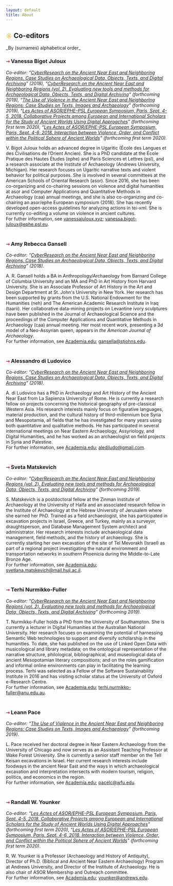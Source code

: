 ```yaml
---
layout: default
title: About
---
```


<h2><span style="color:orange; font-size: 18px">&#9788;</span> Co-editors</h2>
_By (surnames) alphabetical order_

<h3><a name="bigot-juloux"></a><span style="color:#b30000; font-size: 14px">&#8702;</span> Vanessa Bigot Juloux</h3>
<p><em>Co-editor: “<a href="http://ane-research-humanities.science/docs/CyberResearch-vol1">CyberResearch on the Ancient Near East and Neighboring Regions. Case Studies on Archaeological Data, Objects, Texts, and Digital Archiving</a>” (2018), “<a href="http://ane-research-humanities.science/docs/CyberResearch-vol2">CyberResearch on the Ancient Near East and Neighboring Regions (vol. 2). Evaluating new tools and methods for Archaeological Data, Objects, Texts, and Digital Archiving</a>” (forthcoming 2019), “<a href="http://ane-research-humanities.science/docs/Violence-vol1">The Use of Violence in the Ancient Near East and Neighboring Regions: Case Studies on Texts, Images and Archaeology</a>” (forthcoming 2019), “<a href="http://ane-research-humanities.science/docs/ASOR-EPHE-PSL-European-Symposium">Les Actes of ASOR/EPHE-PSL European Symposium, Paris, Sept. 4-5, 2018. Collaborative Projects among European and International Scholars for the Study of Ancient Worlds Using Digital Approaches</a>” (forthcoming first term 2020), “<a href="http://ane-research-humanities.science/docs/ASOR-EPHE-PSL-European-Symposium">Les Actes of ASOR/EPHE-PSL European Symposium, Paris, Sept. 4-6, 2018. Interaction between Violence, Order, and Conflict within the Political Sphere of Ancient Worlds</a>” (forthcoming first term 2020).</em></p>
<p style="padding-bottom: 20px">V. Bigot Juloux holds an advanced degree in Ugaritic (École des Langues et des Civilisations de l’Orient Ancien). She is a PhD candidate at the École Pratique des Hautes Études (<span class="small">ephe</span>) and Paris Sciences et Lettres (<span class="small">psl</span>), and a research associate at the Institute of Archaeology (Andrews University, Michigan). Her research focuses on Ugaritic narrative texts and violent behavior for political purposes. She is involved in several committees at the American Schools of Oriental Research (<span class="small">asor</span>). Since 2016, she has been co-organizing and co-chairing sessions on violence and digital humanities at asor and Computer Applications and Quantitative Methods in Archaeology (<span class="small">caa</span>) annual meetings, and she is also co-organizing and co-chairing an asor/ephe European symposium (2018). She has recently developed open-access guidelines for analyzing actions in <span class="small">tei-xml</span>. She is currently co-editing a volume on violence in ancient cultures.<br />
For futher information, see <a href="http://vanessajuloux.xyz" target="_blank">vanessajuloux.xyz</a>; <a href="mailto:vanessa.bigot-juloux@ephe.psl.eu">vanessa.bigot-juloux@ephe.psl.eu</a>.</p>

<h3><a name="gansell"></a><span style="color:#b30000; font-size: 14px">&#8702;</span> Amy Rebecca Gansell</h3>
<p><em>Co-editor: “<a href="http://ane-research-humanities.science/docs/CyberResearch-vol1">CyberResearch on the Ancient Near East and Neighboring Regions. Case Studies on Archaeological Data, Objects, Texts, and Digital Archiving</a>” (2018)</em>. </p>
<p style="padding-bottom: 20px">A. R. Gansell holds a BA in Anthropology/Archaeology from Barnard College of Columbia University and an MA and PhD in Art History from Harvard University. She is an Associate Professor of Art History in the Art and Design Department at St. John's University in New York. Her research has been supported by grants from   the U.S. National Endowment for the Humanities (<span class="small">neh</span>) and The American Academic Research Institute in Iraq (<span class="small">taarii</span>). Her collaborative data-mining projects on Levantine ivory sculptures have been published in the Journal of Archaeological Science and the proceedings of the Computer Applications and Quantitative Methods in Archaeology (<span class="small">caa</span>) annual meeting. Her most recent work, presenting a <span class="small">3d</span> model of a Neo-Assyrian queen, appears in <em>the American Journal of Archaeology</em>.<br />
For further information, see <a href="https://stjohns.academia.edu/AmyRebeccaGansell" target="_blank">Academia.edu</a>; <a href="mailto:gansella@stjohns.edu">gansella@stjohns.edu</a>.</p>

<h3><a name="ludovico"></a><span style="color:#b30000; font-size: 14px">&#8702;</span> Alessandro di Ludovico</h3>
<p><em>Co-editor: “<a href="http://ane-research-humanities.science/docs/CyberResearch-vol1">CyberResearch on the Ancient Near East and Neighboring Regions. Case Studies on Archaeological Data, Objects, Texts, and Digital Archiving</a>” (2018)</em>. </p>
<p style="padding-bottom: 20px">A. di Ludovico has a PhD in Archaeology and Art History of the Ancient Near East from La Sapienza University of Rome. He is currently a research fellow on projects concerning the historical geography of pre-classical Western Asia. His research interests mainly focus on figurative languages, material production, and the cultural history of third-millennium <span class="small">bce</span> Syria and Mesopotamia, all fields that he has investigated for many years using both quantitative and qualitative methods. He has participated in several international meetings on Near Eastern Archaeology, Assyriology, and Digital Humanities, and he has worked as an archaeologist on field projects in Syria and Palestine.<br />
For further information, see <a href="https://uniroma1.academia.edu/AlessandroDiLudovico" target="_blank">Academia.edu</a>; <a href="mailto:alediludo@gmail.com">alediludo@gmail.com</a>.</p>

<h3><a name="matskevich"></a><span style="color:#b30000; font-size: 14px">&#8702;</span> Sveta Matskevich</h3>
<p><em>Co-editor: “<a href="http://ane-research-humanities.science/docs/CyberResearch-vol2">CyberResearch on the Ancient Near East and Neighboring Regions (vol. 2). Evaluating new tools and methods for Archaeological Data, Objects, Texts, and Digital Archiving</a>” (forthcoming 2019)</em>. </p>
<p style="padding-bottom: 20px">S. Matskevich is a postdoctoral fellow at the Zinman Institute of Archaeology at the University of Haifa and an associated research fellow in the Institute of Archaeology at the Hebrew University of Jerusalem where she earned her PhD. Trained as a field archaeologist, she has participated in excavation projects in Israel, Greece, and Turkey, mainly as a surveyor, draughtsperson, and Database Management System architect and administrator. Her research interests include archaeological
data management, field methods, and the history of archaeology. She is currently starting her own excavation of the site of Tel Mevorakh (Israel) as part of a regional project investigating the natural environment and transportation networks in southern Phoenicia during the Middle-to-Late Bronze Age.<br />
For further information, see <a href="https://huji.academia.edu/SvetaMatskevich" target="_blank">Academia.edu</a>; <a href="mailto:svetlana.matskevich@mail.huji.ac.il">svetlana.matskevich@mail.huji.ac.il</a>.</p>

<h3><a name="nurmikko-fuller"></a><span style="color:#b30000; font-size: 14px">&#8702;</span> Terhi Nurmikko-Fuller</h3>
<p><em>Co-editor: “<a href="http://ane-research-humanities.science/docs/CyberResearch-vol2">CyberResearch on the Ancient Near East and Neighboring Regions (vol. 2). Evaluating new tools and methods for Archaeological Data, Objects, Texts, and Digital Archiving</a>” (forthcoming 2019)</em>. </p>
<p style="padding-bottom: 20px">T. Nurmikko-Fuller holds a PhD from the University of Southampton. She is currently a lecturer in Digital Humanities at the Australian National University. Her research focuses on examining the potential of harnessing Semantic Web technologies to support and diversify scholarship in the humanities. To date, she has published on the use of Linked Open Data with musicological and library metadata; on the
ontological representation of the narrative structure, philological, bibliographical, and museological data of ancient Mesopotamian literary compositions; and on the roles gamification and informal online environments can play in facilitating the learning process. Terhi was selected as a Fellow of the Software Sustainability Institute in 2016 and has visiting scholar status at the University of Oxford e-Research Centre.<br />
For further information, see <a href="https://anu-au.academia.edu/TerhiNurmikkoFuller" target="_blank">Academia.edu</a>; <a href="mailto:terhi.nurmikko-fuller@anu.edu.au">terhi.nurmikko-fuller@anu.edu.au</a>.</p>

<h3><a name="pace"></a><span style="color:#b30000; font-size: 14px">&#8702;</span> Leann Pace</h3>
<p><em>Co-editor: “<a href="http://ane-research-humanities.science/docs/Violence-vol1">The Use of Violence in the Ancient Near East and Neighboring Regions: Case Studies on Texts, Images and Archaeology</a>” (forthcoming 2019)</em>. </p>
<p style="padding-bottom: 20px">L. Pace received her doctoral degree in Near Eastern Archaeology from the University of Chicago and now serves as an Assistant Teaching Professor at Wake Forest University. She is currently a senior staff member on the Tell Keisan excavations in Israel. Her current research interests include foodways in the ancient Near East and the ways in which archaeological excavation and interpretation intersects with modern tourism, religion, politics, and economics in the region. <br />
For further information, see <a href="https://wfu.academia.edu/LeannPace" target="_blank">Academia.edu</a>; <a href="mailto:pacelc@wfu.edu">pacelc@wfu.edu</a>.</p>

<h3><a name="younker"></a><span style="color:#b30000; font-size: 14px">&#8702;</span> Randall W. Younker</h3>
<p><em>Co-editor: “<a href="http://ane-research-humanities.science/docs/ASOR-EPHE-PSL-European-Symposium">Les Actes of ASOR/EPHE-PSL European Symposium, Paris, Sept. 4-5, 2018. Collaborative Projects among European and International Scholars for the Study of Ancient Worlds Using Digital Approaches</a>” (forthcoming first term 2020), “<a href="http://ane-research-humanities.science/docs/ASOR-EPHE-PSL-European-Symposium">Les Actes of ASOR/EPHE-PSL European Symposium, Paris, Sept. 4-6, 2018. Interaction between Violence, Order, and Conflict within the Political Sphere of Ancient Worlds</a>” (forthcoming first term 2020)</em>. </p>
<p>R. W. Younker is a Professor (Archaeology and History of Antiquity), Director of Ph.D. (Biblical and Ancient Near Eastern Archaeology) Program at Andrews University, and Director of the Institute of Archaeology. He is also chair of ASOR Membership and Outreach committee.<br />
For further information, see <a href="https://www.andrews.edu/sem/faculty_staff/faculty/randall-younker.html" target="_blank">Academia.edu</a>; <a href="mailto:younker@andrews.edu">younker@andrews.edu</a>.</p>
